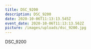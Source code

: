 ```yaml
---
title: DSC_9200
description: DSC_9200
date: 2020-10-06T11:13:13.545Z
event_date: 2020-10-06T11:13:13.562Z
picture: /images/uploads/dsc_9200.jpg
---
```

DSC_9200